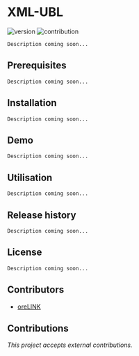 # XML-UBL

![version](https://img.shields.io/badge/version-1.0.0-blue.svg)
![contribution](https://img.shields.io/badge/contribution-yes-green.svg)

`Description coming soon...` 

## Prerequisites

`Description coming soon...` 

## Installation

`Description coming soon...` 

## Demo

`Description coming soon...`

## Utilisation

`Description coming soon...`

## Release history

`Description coming soon...`
    
## License

`Description coming soon...` 

## Contributors

* [oreLINK](https://github.com/oreLINK)

## Contributions

<!---*This project doesn't accept external contributions.*--->
*This project accepts external contributions.*
